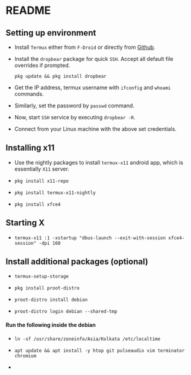 # README


## Setting up environment


- Install `Termux` either from `F-Droid` or directly 
from [Github](https://github.com/termux/termux-app).

- Install the `dropbear` package for quick `SSH`. Accept all default file
overrides if prompted.

    ```
    pkg update && pkg install dropbear
    ```
- Get the IP address, termux username with `ifconfig` and `whoami` commands. 

- Similarly, set the password by `passwd` command. 

- Now, start `SSH` service by executing `dropbear -R`.

- Connect from your Linux machine with the above set credentials. 


## Installing x11 

- Use the nightly packages to install `termux-x11` android app, which is 
essentially `X11` server.

- `pkg install x11-repo`

- `pkg install termux-x11-nightly`

- `pkg install xfce4`


## Starting X

- `termux-x11 :1 -xstartup "dbus-launch --exit-with-session xfce4-session" -dpi 160`


## Install additional packages (optional)

- `termux-setup-storage`
    
- `pkg install proot-distro`

- `proot-distro install debian`

- `proot-distro login debian --shared-tmp`

#### Run the following inside the debian 

- `ln -sf /usr/share/zoneinfo/Asia/Kolkata /etc/localtime`

- `apt update && apt install -y htop git pulseaudio vim terminator chromium`

- 
